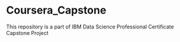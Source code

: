 # Coursera_Capstone
This repository is a part of IBM Data Science Professional Certificate Capstone Project
